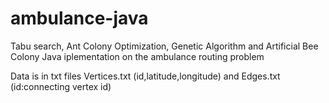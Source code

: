# ambulance-java

Tabu search, Ant Colony Optimization, Genetic Algorithm and Artificial Bee Colony Java iplementation on the ambulance routing problem

Data is in txt files Vertices.txt (id,latitude,longitude) and Edges.txt (id:connecting vertex id)
